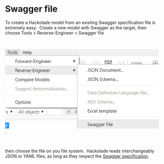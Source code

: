 # Swagger file

To create a Hackolade model from an existing Swagger specification file is extremely easy:&nbsp; Create a new model with Swagger as the target, then choose Tools \> Reverse-Engineer \> Swagger file

&nbsp;

![Image](<lib/Swagger%20reverse-engineering%20menu.png>). &nbsp;

&nbsp;

then choose the file on you file system.&nbsp; Hackolade reads interchangeably JSON or YAML files, as long as they respect the [Swagger specification](<https://github.com/OAI/OpenAPI-Specification/blob/master/versions/2.0.md> "target=\"\_blank\"").

